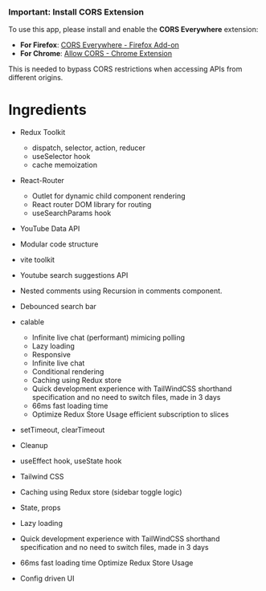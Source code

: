 ### Important: Install CORS Extension

To use this app, please install and enable the **CORS Everywhere** extension:

-   **For Firefox**: [CORS Everywhere - Firefox Add-on](https://addons.mozilla.org/en-US/firefox/addon/cors-everywhere/)
-   **For Chrome**: [Allow CORS - Chrome Extension](https://chrome.google.com/webstore/detail/allow-cors-access-control/)

This is needed to bypass CORS restrictions when accessing APIs from different origins.

# Ingredients

-   Redux Toolkit
    -   dispatch, selector, action, reducer
    -   useSelector hook
    -   cache memoization
-   React-Router
    -   Outlet for dynamic child component rendering
    -   React router DOM library for routing
    -   useSearchParams hook
-   YouTube Data API
-   Modular code structure
-   vite toolkit
-   Youtube search suggestions API
-   Nested comments using Recursion in comments component.
-   Debounced search bar
-   calable

    -   Infinite live chat (performant) mimicing polling
    -   Lazy loading
    -   Responsive
    -   Infinite live chat
    -   Conditional rendering
    -   Caching using Redux store
    -   Quick development experience with TailWindCSS shorthand specification and no need to switch files, made in 3 days
    -   66ms fast loading time
    -   Optimize Redux Store Usage efficient subscription to slices

-   setTimeout, clearTimeout
-   Cleanup
-   useEffect hook, useState hook
-   Tailwind CSS
-   Caching using Redux store (sidebar toggle logic)
-   State, props
-   Lazy loading
-   Quick development experience with TailWindCSS shorthand specification and no need to switch files, made in 3 days

-   66ms fast loading time
    Optimize Redux Store Usage
-   Config driven UI
